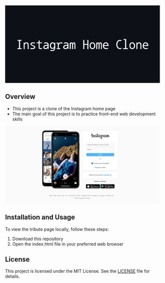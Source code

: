 <p align="center">
  <img src="img/Clone_Insta_Banner.png" alt="Instagram Clone Banner" />
</p>

## Overview

- This project is a clone of the Instagram home page
- The main goal of this project is to practice front-end web development skills

<p align="center">
  <img src="img/Clone_Insta_Image.PNG" alt="Instagram Clone Image" />
</p>

## Installation and Usage

To view the tribute page locally, follow these steps:

1. Download this repository
2. Open the index.html file in your preferred web browser

## License

This project is licensed under the MIT License. See the [LICENSE](LICENSE) file for details.
